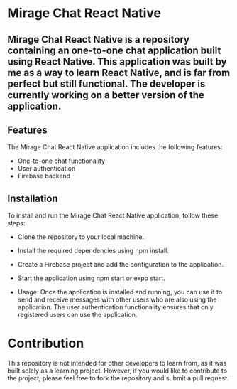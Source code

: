# Mirage Chat React Native
## Mirage Chat React Native is a repository containing an one-to-one chat application built using React Native. This application was built by me as a way to learn React Native, and is far from perfect but still functional. The developer is currently working on a better version of the application.

## Features
The Mirage Chat React Native application includes the following features:

* One-to-one chat functionality
* User authentication
* Firebase backend

## Installation
To install and run the Mirage Chat React Native application, follow these steps:

* Clone the repository to your local machine.
* Install the required dependencies using npm install.
* Create a Firebase project and add the configuration to the application.
* Start the application using npm start or expo start.

* Usage: Once the application is installed and running, you can use it to send and receive messages with other users who are also using the application. The user authentication functionality ensures that only registered users can use the application.

# Contribution
This repository is not intended for other developers to learn from, as it was built solely as a learning project. However, if you would like to contribute to the project, please feel free to fork the repository and submit a pull request.

